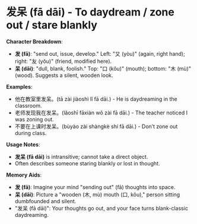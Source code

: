 # **发呆 (fā dāi) - To daydream / zone out / stare blankly**

**Character Breakdown**:  
- **发 (fā)**: "send out, issue, develop." Left: "又 (yòu)" (again, right hand); right: "友 (yǒu)" (friend, modified here).  
- **呆 (dāi)**: "dull, blank, foolish." Top: "口 (kǒu)" (mouth); bottom: "木 (mù)" (wood). Suggests a silent, wooden look.

**Examples**:  
- 他在教室里发呆。(tā zài jiàoshì lǐ fā dāi.) - He is daydreaming in the classroom.  
- 老师发现我在发呆。(lǎoshī fāxiàn wǒ zài fā dāi.) - The teacher noticed I was zoning out.  
- 不要在上课时发呆。(bùyào zài shàngkè shí fā dāi.) - Don’t zone out during class.

**Usage Notes**:  
- **发呆 (fā dāi)** is intransitive; cannot take a direct object.  
- Often describes someone staring blankly or lost in thought.

**Memory Aids**:  
- **发 (fā)**: Imagine your mind "sending out" (fā) thoughts into space.  
- **呆 (dāi)**: Picture a "wooden (木, mù) mouth (口, kǒu)," person sitting dumbfounded and silent.  
- "发呆 (fā dāi)": Your thoughts go out, and your face turns blank-classic daydreaming.